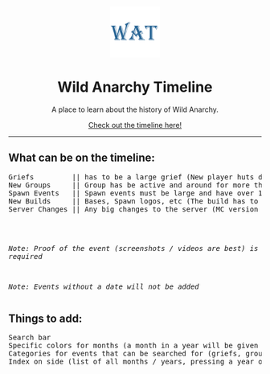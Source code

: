 <div align="center">
  <!-- Logo and Title -->
  <img src="WAT.png" alt="logo" width="20%"/>
  <h1>Wild Anarchy Timeline</a></h1>
  <p>A place to learn about the history of Wild Anarchy.</p>

  [Check out the timeline here!](https://cqb13.github.io/Wild-Anarchy-Timeline/)
</div>

<hr />

<h2>What can be on the timeline:</h2>
<pre>
Griefs         || has to be a large grief (New player huts do not count)
New Groups     || Group has be active and around for more than a week
Spawn Events   || Spawn events must be large and have over 10 players or multiple groups involved
New Builds     || Bases, Spawn logos, etc (The build has to be either large or of great significance)
Server Changes || Any big changes to the server (MC version updates, dupes, host changes, etc)
<br>

*Note: Proof of the event (screenshots / videos are best) is required*

*Note: Events without a date will not be added*
</pre>

<h2>Things to add:</h2>
<pre>
Search bar
Specific colors for months (a month in a year will be given a random color)
Categories for events that can be searched for (griefs, group creations, server updates, etc)
Index on side (list of all months / years, pressing a year or month will take you to that category)
</pre>